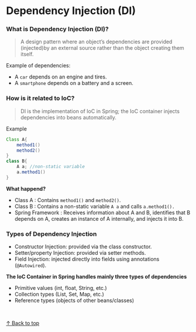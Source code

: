 
<h1 id="top">Dependency Injection (DI)</h1>

<h3>What is Dependency Injection (DI)?</h3>

>A design pattern where an object’s dependencies are provided (injected)by an external source rather than the object creating them itself.

Example of dependencies:
- A `car` depends on an engine and tires.
- A `smartphone` depends on a battery and a screen.

<h3>How is it related to IoC?</h3>

>DI is the implementation of IoC in Spring; the IoC container injects dependencies into beans automatically.

Example
```java
Class A{
    method1()
    method2()
}
class B{
    A a; //non-static variable
    a.method1()
}
```
**What happend?**

- Class A : Contains `method1()` and `method2()`.
- Class B : Contains a non-static variable `A a` and calls `a.method1().`
- Spring Framework : Receives information about A and B, identifies that B depends on A, creates an instance of A internally, and injects it into B.

<h3>Types of Dependency Injection</h3>
            
- Constructor Injection: provided via the class constructor.
- Setter/property Injection: provided via setter methods.
- Field Injection: injected directly into fields using annotations (`@Autowired`).

                 


**The IoC Container in Spring handles mainly three types of dependencies**
- Primitive values (int, float, String, etc.)
- Collection types (List, Set, Map, etc.)
- Reference types (objects of other beans/classes)
<br>

[↑ Back to top](#top)
